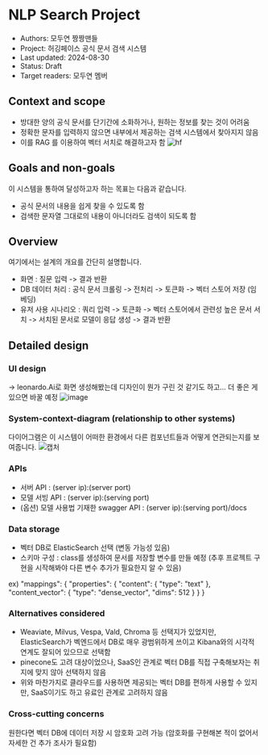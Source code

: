 # NLP Search Project
- Authors: 모두연 짱짱맨들
- Project: 허깅페이스 공식 문서 검색 시스템 
- Last updated: 2024-08-30
- Status: Draft 
- Target readers: 모두연 멤버

## Context and scope
- 방대한 양의 공식 문서를 단기간에 소화하거나, 원하는 정보를 찾는 것이 어려움
- 정확한 문자를 입력하지 않으면 내부에서 제공하는 검색 시스템에서 찾아지지 않음
- 이를 RAG 를 이용하여 벡터 서치로 해결하고자 함
![hf](https://github.com/user-attachments/assets/64863c2d-c73c-4a78-ae8e-1e72e0b53b26)

## Goals and non-goals
이 시스템을 통하여 달성하고자 하는 목표는 다음과 같습니다.
- 공식 문서의 내용을 쉽게 찾을 수 있도록 함
- 검색한 문자열 그대로의 내용이 아니더라도 검색이 되도록 함

## Overview
여기에서는 설계의 개요를 간단히 설명합니다.
- 화면 : 질문 입력 -> 결과 반환
- DB 데이터 처리 : 공식 문서 크롤링  -> 전처리 -> 토큰화 -> 벡터 스토어 저장 (임베딩) 
- 유저 사용 시나리오 : 쿼리 입력 -> 토큰화 -> 벡터 스토어에서 관련성 높은 문서 서치 -> 서치된 문서로 모델이 응답 생성 -> 결과 반환

## Detailed design
### UI design
-> leonardo.Ai로 화면 생성해봤는데 디자인이 뭔가 구린 것 같기도 하고… 더 좋은 게 있으면 바꿀 예정 
![image](https://github.com/user-attachments/assets/b15142c0-b18c-4a48-a4ee-6b9bd42cfc46)

### System-context-diagram (relationship to other systems)
다이어그램은 이 시스템이 어떠한 환경에서 다른 컴포넌트들과 어떻게 연관되는지를 보여줍니다.
![캡처](https://github.com/user-attachments/assets/86c37da6-b317-44c0-ac6b-4df42b003eb1)

### APIs
- 서버 API : (server ip):(server port) 
- 모델 서빙 API : (server ip):(serving port) 
- (옵션) 모델 사용법 기재한  swagger API : (server ip):(serving port)/docs 

### Data storage
- 벡터 DB로 ElasticSearch 선택 (변동 가능성 있음) 
- 스키마 구성 : class를 생성하여 문서를 저장할 변수를 만들 예정 (추후 프로젝트 구현을 시작해봐야 다른 변수 추가가 필요한지 알 수 있음) 

ex)
"mappings": {
        "properties": {
            "content": {
                "type": "text"
            },
            "content_vector": {
                "type": "dense_vector",
                "dims": 512
            }
        }
    }

### Alternatives considered
- Weaviate, Milvus, Vespa, Vald, Chroma 등 선택지가 있었지만, ElasticSearch가 벡엔드에서 DB로 매우 광범위하게 쓰이고 Kibana와의 시각적 연계도 잘되어 있으므로 선택함
- pinecone도 고려 대상이었으나, SaaS인 관계로 벡터 DB를 직접 구축해보자는 취지에 맞지 않아 선택하지 않음
- 위와 마찬가지로 클라우드를 사용하면 제공되는 벡터 DB를 편하게 사용할 수 있지만, SaaS이기도 하고 유료인 관계로 고려하지 않음 

### Cross-cutting concerns
원한다면 벡터 DB에 데이터 저장 시 암호화 고려 가능 
(암호화를 구현해본 적이 없어서 자세한 건 추가 조사가 필요함)
